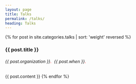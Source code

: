 ```yaml
---
layout: page
title: Talks
permalink: /talks/
heading: Talks
---
```


<div class="posts">
    {% for post in site.categories.talks | sort: 'weight' reversed %}
        <a></a>
        <h3 class="link_blue">{{ post.title }}</h3>
        <h6>
        {{ post.organization }}<span style="color:red">.</span>&nbsp;&nbsp;{{ post.when }}<span style="color:red">.</span>
        </h6>
        {{ post.content }}
    {% endfor %}
</div>
